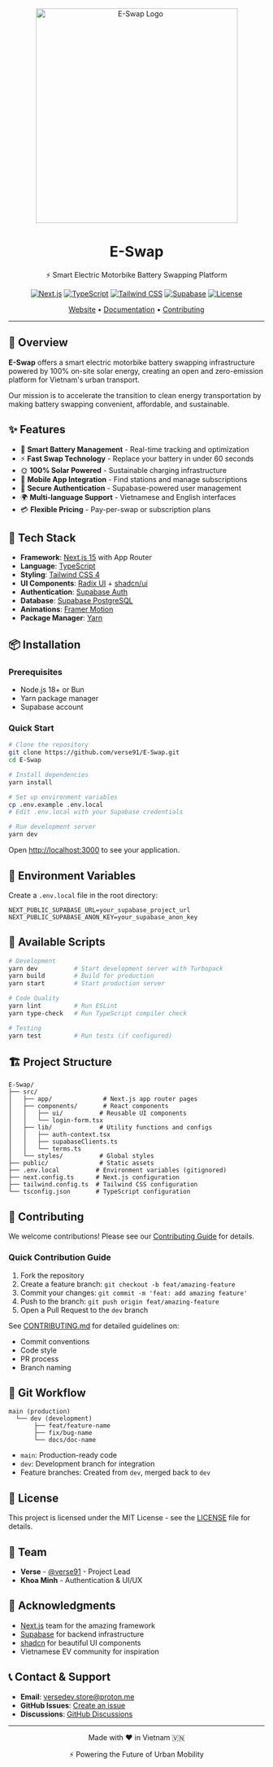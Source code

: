 <div align="center">
  
  <img width="397" height="422" alt="E-Swap Logo" src="https://github.com/user-attachments/assets/6c95cbf2-dd60-493e-b280-0a5ba575004b" />
  
  # E-Swap
  
  ⚡ Smart Electric Motorbike Battery Swapping Platform
  
  [![Next.js](https://img.shields.io/badge/Next.js-15.5.4-black?style=flat-square&logo=next.js)](https://nextjs.org/)
  [![TypeScript](https://img.shields.io/badge/TypeScript-5.9-blue?style=flat-square&logo=typescript)](https://www.typescriptlang.org/)
  [![Tailwind CSS](https://img.shields.io/badge/Tailwind-4.1-38bdf8?style=flat-square&logo=tailwind-css)](https://tailwindcss.com/)
  [![Supabase](https://img.shields.io/badge/Supabase-2.74-3ecf8e?style=flat-square&logo=supabase)](https://supabase.com/)
  [![License](https://img.shields.io/badge/license-MIT-green?style=flat-square)](LICENSE)

  [Website](https://e-swap.vercel.app) • [Documentation](docs/) • [Contributing](CONTRIBUTING.md)

</div>

---

## 🌟 Overview

**E-Swap** offers a smart electric motorbike battery swapping infrastructure powered by 100% on-site solar energy, creating an open and zero-emission platform for Vietnam's urban transport.

Our mission is to accelerate the transition to clean energy transportation by making battery swapping convenient, affordable, and sustainable.

## ✨ Features

- 🔋 **Smart Battery Management** - Real-time tracking and optimization
- ⚡ **Fast Swap Technology** - Replace your battery in under 60 seconds
- 🌞 **100% Solar Powered** - Sustainable charging infrastructure
- 📱 **Mobile App Integration** - Find stations and manage subscriptions
- 🔐 **Secure Authentication** - Supabase-powered user management
- 🌍 **Multi-language Support** - Vietnamese and English interfaces
- 💳 **Flexible Pricing** - Pay-per-swap or subscription plans

## 🚀 Tech Stack

- **Framework**: [Next.js 15](https://nextjs.org/) with App Router
- **Language**: [TypeScript](https://www.typescriptlang.org/)
- **Styling**: [Tailwind CSS 4](https://tailwindcss.com/)
- **UI Components**: [Radix UI](https://www.radix-ui.com/) + [shadcn/ui](https://ui.shadcn.com/)
- **Authentication**: [Supabase Auth](https://supabase.com/auth)
- **Database**: [Supabase PostgreSQL](https://supabase.com/database)
- **Animations**: [Framer Motion](https://www.framer.com/motion/)
- **Package Manager**: [Yarn](https://yarnpkg.com/)

## 📦 Installation

### Prerequisites

- Node.js 18+ or Bun
- Yarn package manager
- Supabase account

### Quick Start

```bash
# Clone the repository
git clone https://github.com/verse91/E-Swap.git
cd E-Swap

# Install dependencies
yarn install

# Set up environment variables
cp .env.example .env.local
# Edit .env.local with your Supabase credentials

# Run development server
yarn dev
```

Open [http://localhost:3000](http://localhost:3000) to see your application.

## 🔧 Environment Variables

Create a `.env.local` file in the root directory:

```env
NEXT_PUBLIC_SUPABASE_URL=your_supabase_project_url
NEXT_PUBLIC_SUPABASE_ANON_KEY=your_supabase_anon_key
```

## 📜 Available Scripts

```bash
# Development
yarn dev          # Start development server with Turbopack
yarn build        # Build for production
yarn start        # Start production server

# Code Quality
yarn lint         # Run ESLint
yarn type-check   # Run TypeScript compiler check

# Testing
yarn test         # Run tests (if configured)
```

## 🏗️ Project Structure

```
E-Swap/
├── src/
│   ├── app/              # Next.js app router pages
│   ├── components/       # React components
│   │   ├── ui/          # Reusable UI components
│   │   └── login-form.tsx
│   ├── lib/             # Utility functions and configs
│   │   ├── auth-context.tsx
│   │   ├── supabaseClients.ts
│   │   └── terms.ts
│   └── styles/          # Global styles
├── public/              # Static assets
├── .env.local          # Environment variables (gitignored)
├── next.config.ts      # Next.js configuration
├── tailwind.config.ts  # Tailwind CSS configuration
└── tsconfig.json       # TypeScript configuration
```

## 🤝 Contributing

We welcome contributions! Please see our [Contributing Guide](CONTRIBUTING.md) for details.

### Quick Contribution Guide

1. Fork the repository
2. Create a feature branch: `git checkout -b feat/amazing-feature`
3. Commit your changes: `git commit -m 'feat: add amazing feature'`
4. Push to the branch: `git push origin feat/amazing-feature`
5. Open a Pull Request to the `dev` branch

See [CONTRIBUTING.md](CONTRIBUTING.md) for detailed guidelines on:
- Commit conventions
- Code style
- PR process
- Branch naming

## 🔄 Git Workflow

```
main (production)
  └── dev (development)
       ├── feat/feature-name
       ├── fix/bug-name
       └── docs/doc-name
```

- `main`: Production-ready code
- `dev`: Development branch for integration
- Feature branches: Created from `dev`, merged back to `dev`

## 📄 License

This project is licensed under the MIT License - see the [LICENSE](LICENSE) file for details.

## 👥 Team

- **Verse** - [@verse91](https://github.com/verse91) - Project Lead
- **Khoa Minh** - Authentication & UI/UX

## 🙏 Acknowledgments

- [Next.js](https://nextjs.org/) team for the amazing framework
- [Supabase](https://supabase.com/) for backend infrastructure
- [shadcn](https://ui.shadcn.com/) for beautiful UI components
- Vietnamese EV community for inspiration

## 📞 Contact & Support

- **Email**: versedev.store@proton.me
- **GitHub Issues**: [Create an issue](https://github.com/verse91/E-Swap/issues)
- **Discussions**: [GitHub Discussions](https://github.com/verse91/E-Swap/discussions)

---

<div align="center">
  Made with ❤️ in Vietnam 🇻🇳
  
  ⚡ Powering the Future of Urban Mobility
</div>

